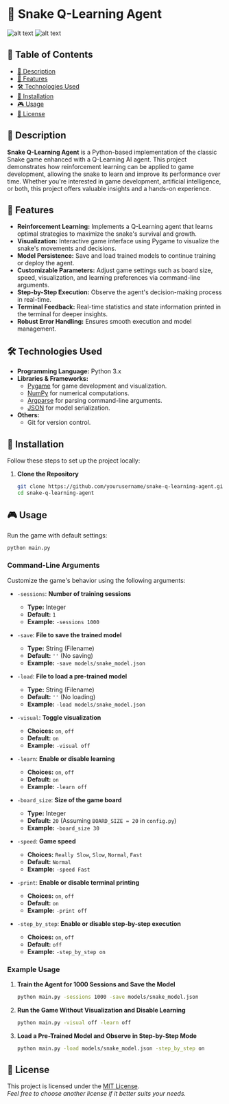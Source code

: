 # 🐍 Snake Q-Learning Agent

![alt text](https://github.com/SalvatoreSpina/QLearning_Snake/blob/main/menu.png?raw=true)
![alt text](https://github.com/SalvatoreSpina/QLearning_Snake/blob/main/game.png?raw=true)

## 📝 Table of Contents

- [🧐 Description](#-description)
- [🚀 Features](#-features)
- [🛠 Technologies Used](#-technologies-used)
- [🔧 Installation](#-installation)
- [🎮 Usage](#-usage)
- [📄 License](#-license)

## 🧐 Description

**Snake Q-Learning Agent** is a Python-based implementation of the classic Snake game enhanced with a Q-Learning AI agent. This project demonstrates how reinforcement learning can be applied to game development, allowing the snake to learn and improve its performance over time. Whether you're interested in game development, artificial intelligence, or both, this project offers valuable insights and a hands-on experience.

## 🚀 Features

- **Reinforcement Learning:** Implements a Q-Learning agent that learns optimal strategies to maximize the snake's survival and growth.
- **Visualization:** Interactive game interface using Pygame to visualize the snake's movements and decisions.
- **Model Persistence:** Save and load trained models to continue training or deploy the agent.
- **Customizable Parameters:** Adjust game settings such as board size, speed, visualization, and learning preferences via command-line arguments.
- **Step-by-Step Execution:** Observe the agent's decision-making process in real-time.
- **Terminal Feedback:** Real-time statistics and state information printed in the terminal for deeper insights.
- **Robust Error Handling:** Ensures smooth execution and model management.

## 🛠 Technologies Used

- **Programming Language:** Python 3.x
- **Libraries & Frameworks:**
  - [Pygame](https://www.pygame.org/news) for game development and visualization.
  - [NumPy](https://numpy.org/) for numerical computations.
  - [Argparse](https://docs.python.org/3/library/argparse.html) for parsing command-line arguments.
  - [JSON](https://docs.python.org/3/library/json.html) for model serialization.
- **Others:**
  - Git for version control.

## 🔧 Installation

Follow these steps to set up the project locally:

1. **Clone the Repository**

   ```bash
   git clone https://github.com/yourusername/snake-q-learning-agent.git
   cd snake-q-learning-agent
   ```
## 🎮 Usage

Run the game with default settings:

```bash
python main.py
```

### **Command-Line Arguments**

Customize the game's behavior using the following arguments:

- `-sessions`: **Number of training sessions**
  - **Type:** Integer
  - **Default:** `1`
  - **Example:** `-sessions 1000`

- `-save`: **File to save the trained model**
  - **Type:** String (Filename)
  - **Default:** `''` (No saving)
  - **Example:** `-save models/snake_model.json`

- `-load`: **File to load a pre-trained model**
  - **Type:** String (Filename)
  - **Default:** `''` (No loading)
  - **Example:** `-load models/snake_model.json`

- `-visual`: **Toggle visualization**
  - **Choices:** `on`, `off`
  - **Default:** `on`
  - **Example:** `-visual off`

- `-learn`: **Enable or disable learning**
  - **Choices:** `on`, `off`
  - **Default:** `on`
  - **Example:** `-learn off`

- `-board_size`: **Size of the game board**
  - **Type:** Integer
  - **Default:** `20` (Assuming `BOARD_SIZE = 20` in `config.py`)
  - **Example:** `-board_size 30`

- `-speed`: **Game speed**
  - **Choices:** `Really Slow`, `Slow`, `Normal`, `Fast`
  - **Default:** `Normal`
  - **Example:** `-speed Fast`

- `-print`: **Enable or disable terminal printing**
  - **Choices:** `on`, `off`
  - **Default:** `on`
  - **Example:** `-print off`

- `-step_by_step`: **Enable or disable step-by-step execution**
  - **Choices:** `on`, `off`
  - **Default:** `off`
  - **Example:** `-step_by_step on`

### **Example Usage**

1. **Train the Agent for 1000 Sessions and Save the Model**

   ```bash
   python main.py -sessions 1000 -save models/snake_model.json
   ```

2. **Run the Game Without Visualization and Disable Learning**

   ```bash
   python main.py -visual off -learn off
   ```

3. **Load a Pre-Trained Model and Observe in Step-by-Step Mode**

   ```bash
   python main.py -load models/snake_model.json -step_by_step on
   ```

## 📄 License

This project is licensed under the [MIT License](LICENSE).  
*Feel free to choose another license if it better suits your needs.*
